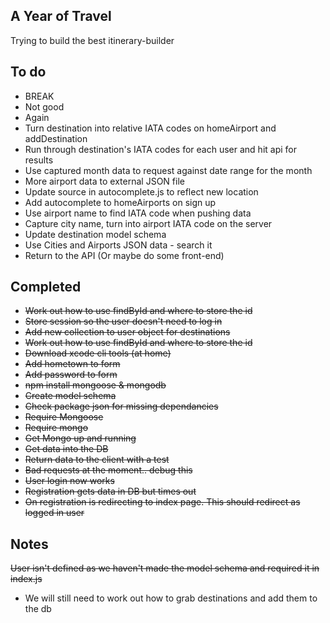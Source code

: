 ## A Year of Travel

Trying to build the best itinerary-builder

## To do
* BREAK
* Not good
* Again
* Turn destination into relative IATA codes on homeAirport and addDestination
* Run through destination's IATA codes for each user and hit api for results
* Use captured month data to request against date range for the month
* More airport data to external JSON file
* Update source in autocomplete.js to reflect new location
* Add autocomplete to homeAirports on sign up
* Use airport name to find IATA code when pushing data
* Capture city name, turn into airport IATA code on the server
* Update destination model schema
* Use Cities and Airports JSON data - search it
* Return to the API (Or maybe do some front-end)

## Completed

* ~~Work out how to use findById and where to store the id~~
* ~~Store session so the user doesn't need to log in~~
* ~~Add new collection to user object for destinations~~
* ~~Work out how to use findById and where to store the id~~
* ~~Download xcode cli tools (at home)~~
* ~~Add hometown to form~~
* ~~Add password to form~~
* ~~npm install mongoose & mongodb~~
* ~~Create model schema~~
* ~~Check package json for missing dependancies~~
* ~~Require Mongoose~~
* ~~Require mongo~~
* ~~Get Mongo up and running~~
* ~~Get data into the DB~~
* ~~Return data to the client with a test~~
* ~~Bad requests at the moment.. debug this~~
* ~~User login now works~~
* ~~Registration gets data in DB but times out~~
* ~~On registration is redirecting to index page. This should redirect as logged in user~~

## Notes
~~User isn't defined as we haven't made the model schema and required it in index.js~~
* We will still need to work out how to grab destinations and add them to the db
